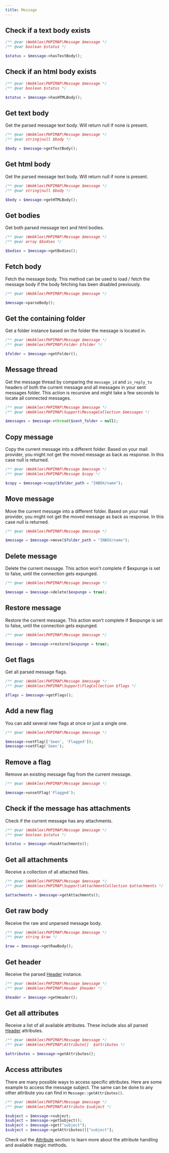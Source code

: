 ```yaml
---
title: Message
---
```


## Check if a text body exists

```php
/** @var \Webklex\PHPIMAP\Message $message */
/** @var boolean $status */

$status = $message->hasTextBody();
```

## Check if an html body exists

```php
/** @var \Webklex\PHPIMAP\Message $message */
/** @var boolean $status */

$status = $message->hasHTMLBody();
```

## Get text body
Get the parsed message text body. Will return null if none is present.

```php
/** @var \Webklex\PHPIMAP\Message $message */
/** @var string|null $body */

$body = $message->getTextBody();
```

## Get html body
Get the parsed message text body. Will return null if none is present.

```php
/** @var \Webklex\PHPIMAP\Message $message */
/** @var string|null $body */

$body = $message->getHTMLBody();
```

## Get bodies
Get both parsed message text and html bodies.

```php
/** @var \Webklex\PHPIMAP\Message $message */
/** @var array $bodies */

$bodies = $message->getBodies();
```

## Fetch body
Fetch the message body. This method can be used to load / fetch the message body if the body fetching has been disabled
previously.

```php
/** @var \Webklex\PHPIMAP\Message $message */

$message->parseBody();
```

## Get the containing folder
Get a folder instance based on the folder the message is located in.

```php
/** @var \Webklex\PHPIMAP\Message $message */
/** @var \Webklex\PHPIMAP\Folder $folder */

$folder = $message->getFolder();
```

## Message thread
Get the message thread by comparing the `message_id` and `in_reply_to` headers of both the current message and all
messages in your sent messages folder. This action is recursive and might take a few seconds to locate all connected
messages.

```php
/** @var \Webklex\PHPIMAP\Message $message */
/** @var \Webklex\PHPIMAP\Support\MessageCollection $messages */

$messages = $message->thread($sent_folder = null);
```

## Copy message
Copy the current message into a different folder. Based on your mail provider, you might not get the moved message as
back as response. In this case null is returned.

```php
/** @var \Webklex\PHPIMAP\Message $message */
/** @var \Webklex\PHPIMAP\Message $copy */

$copy = $message->copy($folder_path = "INBOX/name");
```

## Move message
Move the current message into a different folder. Based on your mail provider, you might not get the moved message as
back as response. In this case null is returned.

```php
/** @var \Webklex\PHPIMAP\Message $message */

$message = $message->move($folder_path = "INBOX/name");
```

## Delete message
Delete the current message. This action won't complete if $expunge is set to false, until the connection gets expunged.

```php
/** @var \Webklex\PHPIMAP\Message $message */

$message = $message->delete($expunge = true);
```

## Restore message
Restore the current message. This action won't complete if $expunge is set to false, until the connection gets expunged.

```php
/** @var \Webklex\PHPIMAP\Message $message */

$message = $message->restore($expunge = true);
```

## Get flags
Get all parsed message flags.

```php
/** @var \Webklex\PHPIMAP\Message $message */
/** @var \Webklex\PHPIMAP\Support\FlagCollection $flags */

$flags = $message->getFlags();
```

## Add a new flag
You can add several new flags at once or just a single one.

```php
/** @var \Webklex\PHPIMAP\Message $message */

$message->setFlag(['Seen', 'Flagged']);
$message->setFlag('Seen');
```

## Remove a flag
Remove an existing message flag from the current message.

```php
/** @var \Webklex\PHPIMAP\Message $message */

$message->unsetFlag('Flagged');
```

## Check if the message has attachments
Check if the current message has any attachments.

```php
/** @var \Webklex\PHPIMAP\Message $message */
/** @var boolean $status */

$status = $message->hasAttachments();
```

## Get all attachments
Receive a collection of all attached files.

```php
/** @var \Webklex\PHPIMAP\Message $message */
/** @var \Webklex\PHPIMAP\Support\AttachmentCollection $attachments */

$attachments = $message->getAttachments();
```

## Get raw body
Receive the raw and unparsed message body.

```php
/** @var \Webklex\PHPIMAP\Message $message */
/** @var string $raw */

$raw = $message->getRawBody();
```

## Get header
Receive the parsed [Header](../header) instance.

```php
/** @var \Webklex\PHPIMAP\Message $message */
/** @var \Webklex\PHPIMAP\Header $header */

$header = $message->getHeader();
```

## Get all attributes
Receive a list of all available attributes. These include also all parsed [Header](../header) attributes.

```php
/** @var \Webklex\PHPIMAP\Message $message */
/** @var \Webklex\PHPIMAP\Attribute[]  $attributes */

$attributes = $message->getAttributes();
```

## Access attributes
There are many possible ways to access specific attributes. Here are some example to access the message subject. The
same can be done to any other attribute you can find in `Message::getAttributes()`.

```php
/** @var \Webklex\PHPIMAP\Message $message */
/** @var \Webklex\PHPIMAP\Attribute $subject */

$subject = $message->subject;
$subject = $message->getSubject();
$subject = $message->get("subject");
$subject = $message->getAttributes()["subject"];
```

Check out the [Attribute](../attribute) section to learn more about the attribute handling and available magic methods.
